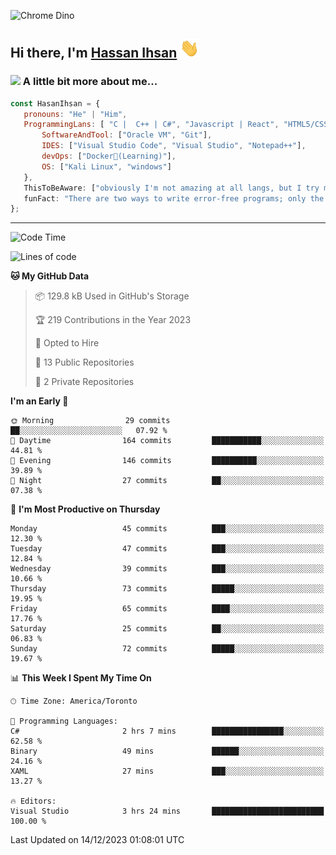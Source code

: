  <!--
**HasanIhsan/HasanIhsan** is a ✨ _special_ ✨ repository because its `README.md` (this file) appears on your GitHub profile.
-->

![Chrome Dino](https://mir-s3-cdn-cf.behance.net/project_modules/max_1200/4ff07986208593.5d9a654e92f36.gif)


<h2 align="left">Hi there, I'm <a href="https://www.linkedin.com/in/hassan-ihsan-045b11231/" target="_blank" rel="noopener noreferrer">Hassan Ihsan</a> <img src="https://raw.githubusercontent.com/ABSphreak/ABSphreak/master/gifs/Hi.gif" height="30" />
 
 
 ### <img src="https://media.giphy.com/media/VgCDAzcKvsR6OM0uWg/giphy.gif" width="50"> A little bit more about me...  
 
 ```javascript
const HasanIhsan = {
    pronouns: "He" | "Him",
    ProgrammingLans: [ "C |  C++ | C#", "Javascript | React", "HTML5/CSS", "JSON", "Java"],
        SoftwareAndTool: ["Oracle VM", "Git"],
        IDES: ["Visual Studio Code", "Visual Studio", "Notepad++"],
        devOps: ["Docker🐳(Learning)"], 
        OS: ["Kali Linux", "windows"]
    },
    ThisToBeAware: ["obviously I'm not amazing at all langs, but I try my best not to go rusty"], 
    funFact: "There are two ways to write error-free programs; only the third one works"
};
```
 
 --- 

<!--START_SECTION:waka-->
![Code Time](http://img.shields.io/badge/Code%20Time-260%20hrs%2035%20mins-blue)

![Lines of code](https://img.shields.io/badge/From%20Hello%20World%20I%27ve%20Written-1.1%20million%20lines%20of%20code-blue)

**🐱 My GitHub Data** 

> 📦 129.8 kB Used in GitHub's Storage 
 > 
> 🏆 219 Contributions in the Year 2023
 > 
> 💼 Opted to Hire
 > 
> 📜 13 Public Repositories 
 > 
> 🔑 2 Private Repositories 
 > 
**I'm an Early 🐤** 

```text
🌞 Morning                29 commits          ██░░░░░░░░░░░░░░░░░░░░░░░   07.92 % 
🌆 Daytime                164 commits         ███████████░░░░░░░░░░░░░░   44.81 % 
🌃 Evening                146 commits         ██████████░░░░░░░░░░░░░░░   39.89 % 
🌙 Night                  27 commits          ██░░░░░░░░░░░░░░░░░░░░░░░   07.38 % 
```
📅 **I'm Most Productive on Thursday** 

```text
Monday                   45 commits          ███░░░░░░░░░░░░░░░░░░░░░░   12.30 % 
Tuesday                  47 commits          ███░░░░░░░░░░░░░░░░░░░░░░   12.84 % 
Wednesday                39 commits          ███░░░░░░░░░░░░░░░░░░░░░░   10.66 % 
Thursday                 73 commits          █████░░░░░░░░░░░░░░░░░░░░   19.95 % 
Friday                   65 commits          ████░░░░░░░░░░░░░░░░░░░░░   17.76 % 
Saturday                 25 commits          ██░░░░░░░░░░░░░░░░░░░░░░░   06.83 % 
Sunday                   72 commits          █████░░░░░░░░░░░░░░░░░░░░   19.67 % 
```


📊 **This Week I Spent My Time On** 

```text
🕑︎ Time Zone: America/Toronto

💬 Programming Languages: 
C#                       2 hrs 7 mins        ████████████████░░░░░░░░░   62.58 % 
Binary                   49 mins             ██████░░░░░░░░░░░░░░░░░░░   24.16 % 
XAML                     27 mins             ███░░░░░░░░░░░░░░░░░░░░░░   13.27 % 

🔥 Editors: 
Visual Studio            3 hrs 24 mins       █████████████████████████   100.00 % 
```


 Last Updated on 14/12/2023 01:08:01 UTC
<!--END_SECTION:waka-->
 
 
